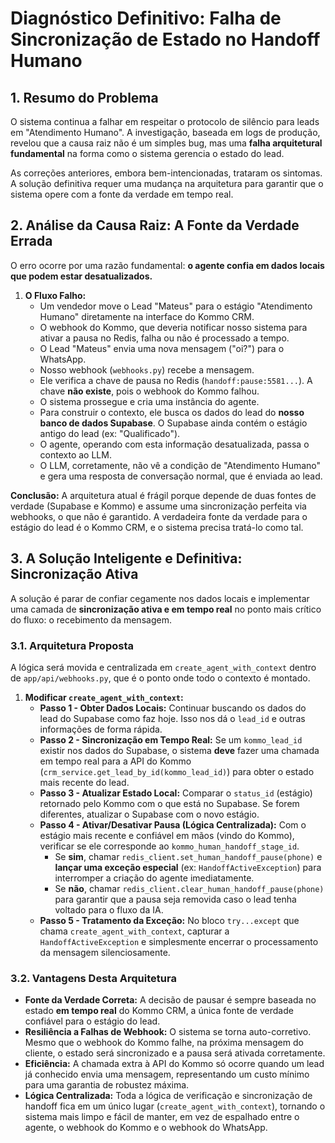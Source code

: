 # Diagnóstico Definitivo: Falha de Sincronização de Estado no Handoff Humano

## 1. Resumo do Problema

O sistema continua a falhar em respeitar o protocolo de silêncio para leads em "Atendimento Humano". A investigação, baseada em logs de produção, revelou que a causa raiz não é um simples bug, mas uma **falha arquitetural fundamental** na forma como o sistema gerencia o estado do lead.

As correções anteriores, embora bem-intencionadas, trataram os sintomas. A solução definitiva requer uma mudança na arquitetura para garantir que o sistema opere com a fonte da verdade em tempo real.

## 2. Análise da Causa Raiz: A Fonte da Verdade Errada

O erro ocorre por uma razão fundamental: **o agente confia em dados locais que podem estar desatualizados.**

1.  **O Fluxo Falho:**
    *   Um vendedor move o Lead "Mateus" para o estágio "Atendimento Humano" diretamente na interface do Kommo CRM.
    *   O webhook do Kommo, que deveria notificar nosso sistema para ativar a pausa no Redis, falha ou não é processado a tempo.
    *   O Lead "Mateus" envia uma nova mensagem ("oi?") para o WhatsApp.
    *   Nosso webhook (`webhooks.py`) recebe a mensagem.
    *   Ele verifica a chave de pausa no Redis (`handoff:pause:5581...`). A chave **não existe**, pois o webhook do Kommo falhou.
    *   O sistema prossegue e cria uma instância do agente.
    *   Para construir o contexto, ele busca os dados do lead do **nosso banco de dados Supabase**. O Supabase ainda contém o estágio antigo do lead (ex: "Qualificado").
    *   O agente, operando com esta informação desatualizada, passa o contexto ao LLM.
    *   O LLM, corretamente, não vê a condição de "Atendimento Humano" e gera uma resposta de conversação normal, que é enviada ao lead.

**Conclusão:** A arquitetura atual é frágil porque depende de duas fontes de verdade (Supabase e Kommo) e assume uma sincronização perfeita via webhooks, o que não é garantido. A verdadeira fonte da verdade para o estágio do lead é o Kommo CRM, e o sistema precisa tratá-lo como tal.

## 3. A Solução Inteligente e Definitiva: Sincronização Ativa

A solução é parar de confiar cegamente nos dados locais e implementar uma camada de **sincronização ativa e em tempo real** no ponto mais crítico do fluxo: o recebimento da mensagem.

### 3.1. Arquitetura Proposta

A lógica será movida e centralizada em `create_agent_with_context` dentro de `app/api/webhooks.py`, que é o ponto onde todo o contexto é montado.

1.  **Modificar `create_agent_with_context`:**
    *   **Passo 1 - Obter Dados Locais:** Continuar buscando os dados do lead do Supabase como faz hoje. Isso nos dá o `lead_id` e outras informações de forma rápida.
    *   **Passo 2 - Sincronização em Tempo Real:** Se um `kommo_lead_id` existir nos dados do Supabase, o sistema **deve** fazer uma chamada em tempo real para a API do Kommo (`crm_service.get_lead_by_id(kommo_lead_id)`) para obter o estado mais recente do lead.
    *   **Passo 3 - Atualizar Estado Local:** Comparar o `status_id` (estágio) retornado pelo Kommo com o que está no Supabase. Se forem diferentes, atualizar o Supabase com o novo estágio.
    *   **Passo 4 - Ativar/Desativar Pausa (Lógica Centralizada):** Com o estágio mais recente e confiável em mãos (vindo do Kommo), verificar se ele corresponde ao `kommo_human_handoff_stage_id`.
        *   Se **sim**, chamar `redis_client.set_human_handoff_pause(phone)` e **lançar uma exceção especial** (ex: `HandoffActiveException`) para interromper a criação do agente imediatamente.
        *   Se **não**, chamar `redis_client.clear_human_handoff_pause(phone)` para garantir que a pausa seja removida caso o lead tenha voltado para o fluxo da IA.
    *   **Passo 5 - Tratamento da Exceção:** No bloco `try...except` que chama `create_agent_with_context`, capturar a `HandoffActiveException` e simplesmente encerrar o processamento da mensagem silenciosamente.

### 3.2. Vantagens Desta Arquitetura

-   **Fonte da Verdade Correta:** A decisão de pausar é sempre baseada no estado **em tempo real** do Kommo CRM, a única fonte de verdade confiável para o estágio do lead.
-   **Resiliência a Falhas de Webhook:** O sistema se torna auto-corretivo. Mesmo que o webhook do Kommo falhe, na próxima mensagem do cliente, o estado será sincronizado e a pausa será ativada corretamente.
-   **Eficiência:** A chamada extra à API do Kommo só ocorre quando um lead já conhecido envia uma mensagem, representando um custo mínimo para uma garantia de robustez máxima.
-   **Lógica Centralizada:** Toda a lógica de verificação e sincronização de handoff fica em um único lugar (`create_agent_with_context`), tornando o sistema mais limpo e fácil de manter, em vez de espalhado entre o agente, o webhook do Kommo e o webhook do WhatsApp.
